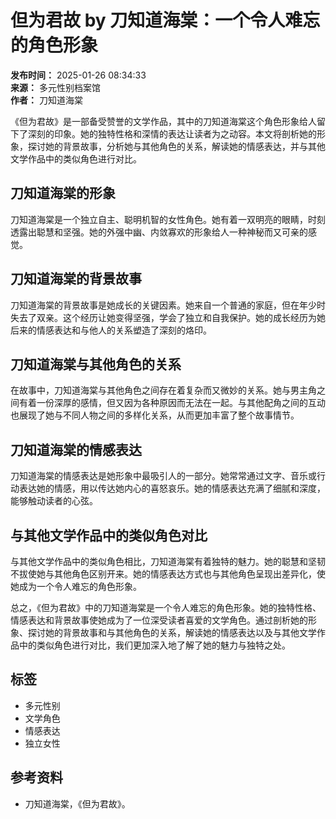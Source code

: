 # 但为君故 by 刀知道海棠：一个令人难忘的角色形象

**发布时间：** 2025-01-26 08:34:33  
**来源：** 多元性别档案馆  
**作者：** 刀知道海棠  

《但为君故》是一部备受赞誉的文学作品，其中的刀知道海棠这个角色形象给人留下了深刻的印象。她的独特性格和深情的表达让读者为之动容。本文将剖析她的形象，探讨她的背景故事，分析她与其他角色的关系，解读她的情感表达，并与其他文学作品中的类似角色进行对比。

## 刀知道海棠的形象

刀知道海棠是一个独立自主、聪明机智的女性角色。她有着一双明亮的眼睛，时刻透露出聪慧和坚强。她的外强中幽、内敛寡欢的形象给人一种神秘而又可亲的感觉。

## 刀知道海棠的背景故事

刀知道海棠的背景故事是她成长的关键因素。她来自一个普通的家庭，但在年少时失去了双亲。这个经历让她变得坚强，学会了独立和自我保护。她的成长经历为她后来的情感表达和与他人的关系塑造了深刻的烙印。

## 刀知道海棠与其他角色的关系

在故事中，刀知道海棠与其他角色之间存在着复杂而又微妙的关系。她与男主角之间有着一份深厚的感情，但又因为各种原因而无法在一起。与其他配角之间的互动也展现了她与不同人物之间的多样化关系，从而更加丰富了整个故事情节。

## 刀知道海棠的情感表达

刀知道海棠的情感表达是她形象中最吸引人的一部分。她常常通过文字、音乐或行动表达她的情感，用以传达她内心的喜怒哀乐。她的情感表达充满了细腻和深度，能够触动读者的心弦。

## 与其他文学作品中的类似角色对比

与其他文学作品中的类似角色相比，刀知道海棠有着独特的魅力。她的聪慧和坚韧不拔使她与其他角色区别开来。她的情感表达方式也与其他角色呈现出差异化，使她成为一个令人难忘的角色形象。

总之，《但为君故》中的刀知道海棠是一个令人难忘的角色形象。她的独特性格、情感表达和背景故事使她成为了一位深受读者喜爱的文学角色。通过剖析她的形象、探讨她的背景故事和与其他角色的关系，解读她的情感表达以及与其他文学作品中的类似角色进行对比，我们更加深入地了解了她的魅力与独特之处。

## 标签
- 多元性别
- 文学角色
- 情感表达
- 独立女性

## 参考资料
- 刀知道海棠，《但为君故》。
